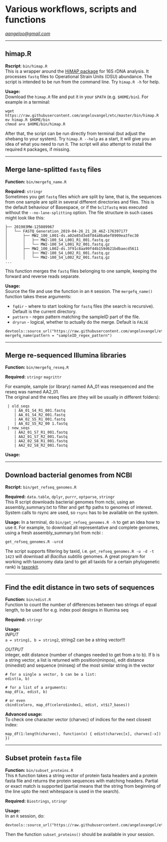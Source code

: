 # Various workflows, scripts and functions

*aangeloo@gmail.com*

***

## himap.R

**Rscript**: `bin/himap.R`   
This is a wrapper around the [HiMAP package](https://www.biorxiv.org/content/10.1101/565572v1) for 16S rDNA analysis. It processes `fastq` files to Operational Strain Units (OSU) abundance. The script is intended to be run from the command line. Try `himap.R -h` for help.   

**Usage:**   
Download the `himap.R` file and put it in your `$PATH` (e.g. `$HOME/bin`). For example in a terminal:   

```{r}
wget https://raw.githubusercontent.com/angelovangel/etc/master/bin/himap.R
mv himap.R $HOME/bin
chmod a+x $HOME/bin/himap.R
```

After that, the script can be run directly from terminal (but adjust the shebang to your system). Try `himap.R --help` as a start, it will give you an idea of what you need to run it. The script will also attempt to install the required `R` packages, if missing.

***

## Merge lane-splitted `fastq` files

**Function:** `bin/mergefq_name.R`   

**Required:** `stringr`   
Sometimes you get `fastq` files which are split by lane, that is, the sequences from one sample are split in several different directories and files. This is the default behaviour of Basespace, or if the `bcl2fastq` was executed without the `--no-lane-splitting` option. The file structure in such cases might look like this:

```
├── 201903MW-125089967
│   └── FASTQ_Generation_2019-04-26_21_28_46Z-176397177
│       ├── MW2_100_L001-ds.a02e85d3e8f84a8ba6ef8909ea3fec30
│       │   ├── MW2-100_S4_L001_R1_001.fastq.gz
│       │   └── MW2-100_S4_L001_R2_001.fastq.gz
│       ├── MW2_100_L002-ds.3f91c8aa99f44b159d621bdbaecd5611
│       │   ├── MW2-100_S4_L002_R1_001.fastq.gz
│       │   └── MW2-100_S4_L002_R2_001.fastq.gz
...
```

This function merges the `fastq` files belonging to one sample, keeping the forward and reverse reads separate.

**Usage:**   
Source the file and use the function in an `R` session. The `mergefq_name()` function takes these arguments:   

- `fqdir` - where to start looking for `fastq` files (the search is recursive). Default is the current directory.     
- `pattern` - regex pattern matching the sampleID part of the file.    
- `dryrun` - logical, whether to actually do the merge. Default is `FALSE`      

```{r}
devtools::source_url("https://raw.githubusercontent.com/angelovangel/etc/master/bin/mergefq_name.R") 
mergefq_name(pattern = "sampleID_regex_pattern")
```

***

## Merge re-sequenced Illumina libraries

**Function:** `bin/mergefq_reseq.R`       

**Required:**  `stringr` `magrittr`   

For example, sample (or library) named AA_01 was resequenced and the reseq was named AA2_01.   
The original and the reseq files are (they will be usually in different folders):   

```
 | old_seqs
    | AA_01_S4_R1_001.fastq
    | AA_01_S4_R2_001.fastq
    | AA_02_S5_R1_001.fastq
    | AA_02_S5_R2_00 1.fastq
 | new_seqs
    | AA2_01_S7_R1_001.fastq
    | AA2_01_S7_R2_001.fastq
    | AA2_02_S8_R1_001.fastq
    | AA2_02_S8_R2_001.fastq
```

**Usage:**   

***

## Download bacterial genomes from NCBI

**Rscript:** `bin/get_refseq_genomes.R`   

**Required:** `data.table`, `dplyr`, `purrr`, `optparse`, `stringr`   
This R script downloads bacterial genomes from ncbi, using an assembly_summary.txt to filter and get ftp paths to genomes of interest. System calls to rsync are used, so `rsync` has to be available on the system.   

**Usage:**
In a terminal, do `bin/get_refseq_genomes.R -h` to get an idea how to use it. For example, to download all representative and complete genomes, using a fresh assembly_summary.txt from ncbi : 

```
get_refseq_genomes.R -urcd
```

The script supports filtering by taxid, i.e. `get_refseq_genomes.R -u -d -t 1423` will download all *Bacillus subtilis* genomes. A great program for working with taxonomy data (and to get all taxids for a certain phylogenetic rank) is [taxonkit](https://github.com/shenwei356/taxonkit).


***

## Find the edit distance in two sets of sequences

**Function:** `bin/edist.R`   
Function to count the number of differences between two strings of equal length, to be used for e.g. 
index pool designs in Illumina seq

**Required:** `stringr`

**Usage:**   
*INPUT*   
`a = string1, b = string2`, string2 can be a string vector!!!

*OUTPUT*   
integer, edit distance (number of changes needed to get from a to b). If b is a string vector, a list is returned with position(minpos), edit distance (minedist) and sequence (minseq) of the most similar string in the vector

```
# for a single a vector, b can be a list:
edist(a, b)

# for a list of a arguments:
map_df(a, edist, b) 

# or even 
cbind(celero, map_df(celero$index1, edist, xt$i7_bases))
```

**Advanced usage:**   
To check one character vector (charvec) of indices for the next closest index:

```
map_df(1:length(charvec), function(x) { edist(charvec[x], charvec[-x]) })
```

***

## Subset protein `fasta` file

**Function:** `bin/subset_proteins.R`   
This `R` function takes a string vector of protein fasta headers and a protein fasta file and returns the protein sequences with matching headers. Partial or exact match is supported (partial means that the string from beginning of the line upto the next whitespace is used in the search).   

**Required:** `Biostrings`, `stringr`   

**Usage:**   
In an `R` session, do:

```
devtools::source_url("https://raw.githubusercontent.com/angelovangel/etc/master/bin/subset_proteins.R")
```

Then the function `subset_proteins()` should be available in your session.
